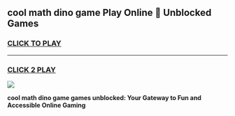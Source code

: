 
## cool math dino game Play Online 👋 Unblocked Games
<h3>
<a href="https://news.freeplayer.one?title=cool_math_dino_game&ref=17CMG">CLICK TO PLAY</a></h3>
<hr>

<h3>
<a href="https://news.freeplayer.one?title=cool_math_dino_game&ref=17CMG">CLICK 2 PLAY</a>
  
</h3>

<a href="https://news.freeplayer.one?title=cool_math_dino_game&ref=17CMG/"><img src="https://clearcache.store/games.png"></a>


**cool math dino game games unblocked: Your Gateway to Fun and Accessible Online Gaming**
